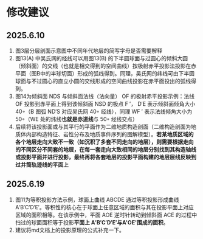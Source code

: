 # 修改建议 
## 2025.6.10
1. 图3层分层剖面示意图中不同年代地层的简写字母是否需要解释
2. 图13(A) 中吴氏网的经线可以用图13(B) 的下半圆球面与过圆心的倾斜大圆（倾斜面）的交线（也就是相交得到的空间曲线）按极射赤平投影法投影在赤平面（图B中的半球切面）形成的弧线得到。同理，吴氏网的纬线可由下半圆球面与不过圆心的直立小圆的交线形成的空间曲线投影在赤平面投出的弧线得到。
3. 图14为倾斜面 NDS 与倾斜面法线（法向量） OF 的极射赤平投影示例：法线 OF 投影到赤平面上得到该倾斜面 NSD 的极点 F ′， D′E 表示倾斜面倾角大小 40◦（B 图弧 ND′S 对应吴氏网 40◦ 经线），同理 WF ′ 表示法线倾角大小为 50◦（WE 处的纬线**也就是赤道线**与 50◦ 经线交点）
4. 后续将该投影面或与其平行的平面作为二维地质构造剖面（二维构造剖面为地质体内部构造特征、岩性分布及地质事件序列的图解模型）。**若某地质区域的各个地层走向大致不一致（如沉积了多套不同走向的地层），则需要根据走向的不同区分不同套的地层，在每一套走向大致相同的地层分别找到其构造轴线或投影平面并进行投影，最终再将各套地层的投影平面构建的地层层线反映到过井筒轨迹线的平面上**
## 2025.6.19
1. 图11为等积投影方法示例，球面上曲线 ABCDE 通过等积投影形成曲线 A′B′C′D′E′。等积性的核心在于球面上任意区域的面积与其在投影平面上对应区域的面积相等。在该示例中，平面 AOE 逆时针转动到倾斜面 ACE 的过程中扫过的球面面积等于投影**平面上 A′B′C′D′E′与A'OE'围成的面积**。
2. 建议将md文档上的投影原理的公式补充一下。